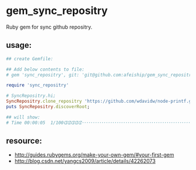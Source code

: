 # gem_sync_repositry
Ruby gem for sync github repositry.


## usage:
```ruby
## create Gemfile:

## Add below contents to file:
# gem 'sync_repositry', git: 'git@github.com:afeiship/gem_sync_repositry.git', submodules: true

require 'sync_repositry'

# SyncRepositry.hi;
SyncRepositry.clone_repositry 'https://github.com/wdavidw/node-printf.git','.tmp';
puts SyncRepositry.discoverRoot;

## will show:
# Time 00:00:05  1/100ᗧᗧᗧᗧᗧ･･･････････････････････････････････････････････････････････････････････････････ 1% Progres
```

## resource:
+ http://guides.rubygems.org/make-your-own-gem/#your-first-gem
+ http://blog.csdn.net/yangcs2009/article/details/42262073
